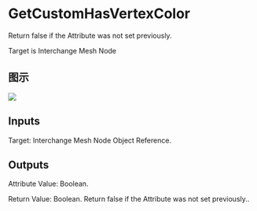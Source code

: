 # GetCustomHasVertexColor

Return false if the Attribute was not set previously.

Target is Interchange Mesh Node

## 图示

![]($-20221218-19315732.png)

## Inputs

Target: Interchange Mesh Node Object Reference.  

## Outputs

Attribute Value: Boolean.

Return Value: Boolean. Return false if the Attribute was not set previously..

